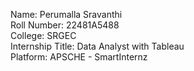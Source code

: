 Name: Perumalla Sravanthi  
Roll Number: 22481A5488  
College: SRGEC  
Internship Title: Data Analyst with Tableau  
Platform: APSCHE - SmartInternz
